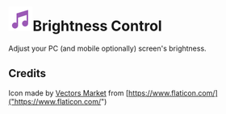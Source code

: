 # ![icon](assets/icon.png)Brightness Control

Adjust your PC (and mobile optionally) screen's brightness.

## Credits

Icon made by [Vectors Market](https://www.flaticon.com/authors/vectors-market) from [https://www.flaticon.com/]("https://www.flaticon.com/")